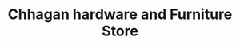 ---
title: "Chhagan hardware and Furniture Store"
url: /bhilwara/chhagan-hardware-and-furniture-store/
shop: Eisenwaren
---